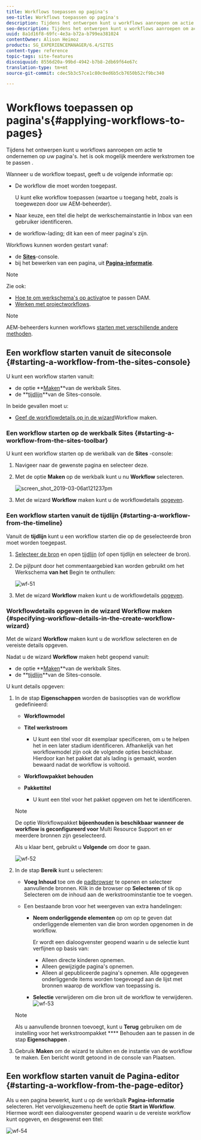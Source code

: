 ```yaml
---
title: Workflows toepassen op pagina's
seo-title: Workflows toepassen op pagina's
description: Tijdens het ontwerpen kunt u workflows aanroepen om actie te ondernemen op uw pagina's. het is ook mogelijk meerdere werkschema's toe te passen.
seo-description: Tijdens het ontwerpen kunt u workflows aanroepen om actie te ondernemen op uw pagina's. het is ook mogelijk meerdere werkschema's toe te passen.
uuid: 8a1d16f8-69fc-4e3a-b72a-b799ea381024
contentOwner: Alison Heimoz
products: SG_EXPERIENCEMANAGER/6.4/SITES
content-type: reference
topic-tags: site-features
discoiquuid: 8556d20a-99bd-4942-b7b8-2db69f64e67c
translation-type: tm+mt
source-git-commit: cdec5b3c57ce1c80c0ed6b5cb7650b52cf9bc340

---
```



# Workflows toepassen op pagina&#39;s{#applying-workflows-to-pages}

Tijdens het ontwerpen kunt u workflows aanroepen om actie te ondernemen op uw pagina&#39;s. het is ook mogelijk meerdere werkstromen toe te passen .

Wanneer u de workflow toepast, geeft u de volgende informatie op:

* De workflow die moet worden toegepast.

   U kunt elke workflow toepassen (waartoe u toegang hebt, zoals is toegewezen door uw AEM-beheerder).

* Naar keuze, een titel die helpt de werkschemainstantie in Inbox van een gebruiker identificeren.
* de workflow-lading; dit kan een of meer pagina&#39;s zijn.

Workflows kunnen worden gestart vanaf:

* de **[Sites](#starting-a-workflow-from-the-sites-console)**-console.
* bij het bewerken van een pagina, uit **[Pagina-informatie](#starting-a-workflow-from-the-page-editor)**.

>[!NOTE]
>
>Zie ook:
>
>* [Hoe te om werkschema&#39;s op activa](/help/assets/assets-workflow.md)toe te passen DAM.
>* [Werken met projectworkflows](/help/sites-authoring/projects-with-workflows.md).
>



>[!NOTE]
>
>AEM-beheerders kunnen workflows [starten met verschillende andere methoden](/help/sites-administering/workflows-starting.md).

## Een workflow starten vanuit de siteconsole {#starting-a-workflow-from-the-sites-console}

U kunt een workflow starten vanuit:

* de optie **[Maken](#starting-a-workflow-from-the-sites-toolbar)**van de werkbalk Sites.
* de **[tijdlijn](#starting-a-workflow-from-the-timeline)**van de Sites-console.

In beide gevallen moet u:

* [Geef de workflowdetails op in de wizard](#specifying-workflow-details-in-the-create-workflow-wizard)Workflow maken.

### Een workflow starten op de werkbalk Sites {#starting-a-workflow-from-the-sites-toolbar}

U kunt een workflow starten op de werkbalk van de **Sites** -console:

1. Navigeer naar de gewenste pagina en selecteer deze.

1. Met de optie **Maken** op de werkbalk kunt u nu **Workflow** selecteren.

   ![screen_shot_2019-03-06at121237pm](assets/screen_shot_2019-03-06at121237pm.png)

1. Met de wizard **Workflow** maken kunt u de workflowdetails [opgeven](#specifying-workflow-details-in-the-create-workflow-wizard).

### Een workflow starten vanuit de tijdlijn {#starting-a-workflow-from-the-timeline}

Vanuit de **tijdlijn** kunt u een workflow starten die op de geselecteerde bron moet worden toegepast.

1. [Selecteer de bron](/help/sites-authoring/basic-handling.md#viewing-and-selecting-resources) en open [tijdlijn](/help/sites-authoring/basic-handling.md#timeline) (of open tijdlijn en selecteer de bron).
1. De pijlpunt door het commentaargebied kan worden gebruikt om het Werkschema **van het** Begin te onthullen:

   ![wf-51](assets/wf-51.png)

1. Met de wizard **Workflow** maken kunt u de workflowdetails [opgeven](#specifying-workflow-details-in-the-create-workflow-wizard).

### Workflowdetails opgeven in de wizard Workflow maken {#specifying-workflow-details-in-the-create-workflow-wizard}

Met de wizard **Workflow** maken kunt u de workflow selecteren en de vereiste details opgeven.

Nadat u de wizard **Workflow** maken hebt geopend vanuit:

* de optie **[Maken](#starting-a-workflow-from-the-sites-toolbar)**van de werkbalk Sites.
* de **[tijdlijn](#starting-a-workflow-from-the-timeline)**van de Sites-console.

U kunt details opgeven:

1. In de stap **Eigenschappen** worden de basisopties van de workflow gedefinieerd:

   * **Workflowmodel**
   * **Titel werkstroom**

      * U kunt een titel voor dit exemplaar specificeren, om u te helpen het in een later stadium identificeren.
   Afhankelijk van het workflowmodel zijn ook de volgende opties beschikbaar. Hierdoor kan het pakket dat als lading is gemaakt, worden bewaard nadat de workflow is voltooid.

   * **Workflowpakket behouden**
   * **Pakkettitel**

      * U kunt een titel voor het pakket opgeven om het te identificeren.
   >[!NOTE]
   >
   >De optie Workflowpakket **bijeenhouden is beschikbaar wanneer de workflow is geconfigureerd voor** Multi Resource Support [](/help/sites-developing/workflows-models.md#configuring-a-workflow-for-multi-resource-support) en er meerdere bronnen zijn geselecteerd.

   Als u klaar bent, gebruikt u **Volgende** om door te gaan.

   ![wf-52](assets/wf-52.png)

1. In de stap **Bereik** kunt u selecteren:

   * **Voeg Inhoud** toe om de [padbrowser](/help/sites-authoring/author-environment-tools.md#path-browser) te openen en selecteer aanvullende bronnen. Klik in de browser op **Selecteren** of tik op Selecteren om de inhoud aan de werkstroominstantie toe te voegen.
   * Een bestaande bron voor het weergeven van extra handelingen:

      * **Neem onderliggende elementen** op om op te geven dat onderliggende elementen van die bron worden opgenomen in de workflow.

         Er wordt een dialoogvenster geopend waarin u de selectie kunt verfijnen op basis van:

         * Alleen directe kinderen opnemen.
         * Alleen gewijzigde pagina&#39;s opnemen.
         * Alleen al gepubliceerde pagina&#39;s opnemen.
         Alle opgegeven onderliggende items worden toegevoegd aan de lijst met bronnen waarop de workflow van toepassing is.

      * **Selectie** verwijderen om die bron uit de workflow te verwijderen.
   ![wf-53](assets/wf-53.png)

   >[!NOTE]
   >
   >Als u aanvullende bronnen toevoegt, kunt u **Terug** gebruiken om de instelling voor het werkstroompakket **** Behouden aan te passen in de stap **Eigenschappen** .

1. Gebruik **Maken** om de wizard te sluiten en de instantie van de workflow te maken. Een bericht wordt getoond in de console van Plaatsen.

## Een workflow starten vanuit de Pagina-editor {#starting-a-workflow-from-the-page-editor}

Als u een pagina bewerkt, kunt u op de werkbalk **Pagina-informatie** selecteren. Het vervolgkeuzemenu heeft de optie **Start in Workflow**. Hiermee wordt een dialoogvenster geopend waarin u de vereiste workflow kunt opgeven, en desgewenst een titel:

![wf-54](assets/wf-54.png)

